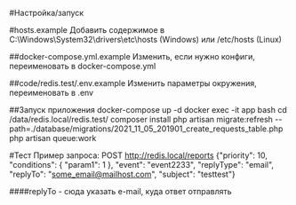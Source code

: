 #Настройка/запуск

#hosts.example Добавить содержимое в C:\Windows\System32\drivers\etc\hosts (Windows) или /etc/hosts (Linux)

##docker-compose.yml.example Изменить, если нужно конфиги, переименовать в docker-compose.yml

##code/redis.test/.env.example Изменить параметры окружения, переименовать в .env

##Запуск приложения
docker-compose up -d
docker exec -it app bash
cd /data/redis.local/redis.test/
composer install
php artisan migrate:refresh --path=./database/migrations/2021_11_05_201901_create_requests_table.php
php artisan queue:work

#Тест Пример запроса: POST http://redis.local/reports {"priority": 10, "conditions": { "param1": 1 }, "event": "event2233", "replyType": "email", "replyTo": "some_email@mailhost.com", "subject": "testtest"}

####replyTo - сюда указать e-mail, куда ответ отправлять